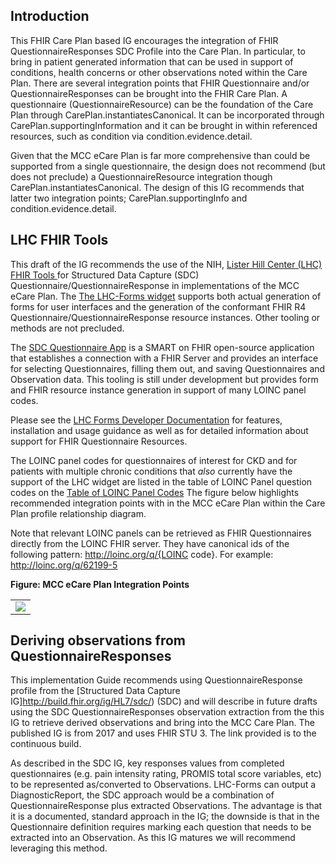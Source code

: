 ## Introduction

This FHIR Care Plan based IG encourages the integration of FHIR QuestionnaireResponses SDC Profile into the Care Plan. In particular, to bring in patient generated information that can be used in support of conditions, health concerns or other observations noted within the Care Plan. There are several integration points that FHIR Questionnaire and/or QuestionnaireResponses can be brought into the FHIR Care Plan. A questionnaire (QuestionnaireResource) can be the foundation of the Care Plan through CarePlan.instantiatesCanonical. It can be incorporated through CarePlan.supportingInformation and it can be brought in within referenced resources, such as condition via condition.evidence.detail.

Given that the MCC eCare Plan is far more comprehensive than could be supported from a single questionnaire, the design does not recommend (but does not preclude) a QuestionnaireResource integration though CarePlan.instantiatesCanonical.  The design of this IG recommends that latter two integration points; CarePlan.supportingInfo and condition.evidence.detail.

## LHC FHIR Tools

This draft of the IG recommends the use of the NIH, [Lister Hill Center (LHC) FHIR Tools ](https://lhcforms.nlm.nih.gov/ ) for Structured Data Capture (SDC) Questionnaire/QuestionnaireResponse in implementations of the MCC eCare Plan. The [The LHC-Forms widget](https://lhcforms.nlm.nih.gov/) supports both actual generation of forms for user interfaces and the generation of the conformant FHIR R4 Questionnaire/QuestionnaireResponse resource instances. Other tooling or methods are not precluded.

The [SDC Questionnaire App](https://lhcforms.nlm.nih.gov/sdc) is a SMART on FHIR open-source application that establishes a connection with a FHIR Server and provides an interface for selecting Questionnaires, filling them out, and saving Questionnaires and Observation data. This tooling is still under development but provides form and FHIR resource instance generation in support of many LOINC panel codes. 

Please see the [LHC Forms Developer Documentation](http://lhncbc.github.io/lforms/) for features, installation and usage guidance as well as for detailed information about support for FHIR Questionnaire Resources.

The LOINC panel codes for questionnaires of interest for CKD and for patients with multiple chronic conditions that *also* currently have the support of the LHC widget are listed in the table of LOINC Panel question codes on the [Table of LOINC Panel Codes](https://trifolia-fhir.lantanagroup.com/igs/lantana_hapi_r4/MCC-IG/table_of_loinc_panel_codes.html#table-of-loinc-panel-codes)
The figure below highlights recommended integration points with in the MCC eCare Plan within the Care Plan profile relationship diagram.

Note that relevant LOINC panels can be retrieved as FHIR Questionnaires directly from the LOINC FHIR server. They have canonical ids of the following pattern: http://loinc.org/q/{LOINC code}. For example:
http://loinc.org/q/62199-5

**Figure:  MCC eCare Plan Integration Points**

<table><tr><td><img src="QQR_Integration.png" /></td></tr></table>

## Deriving observations from QuestionnaireResponses
 
This implementation Guide recommends using QuestionnaireResponse profile from the [Structured Data Capture IG]http://build.fhir.org/ig/HL7/sdc/) (SDC) and will describe in future drafts using the SDC QuestionnaireResponses observation extraction from the this IG to retrieve derived observations and bring into the MCC Care Plan.  The published IG is from 2017 and uses FHIR STU 3. The link provided is to the continuous build.
 
As described in the SDC IG, key responses values from completed questionnaires (e.g. pain intensity rating, PROMIS total score variables, etc) to be represented as/converted to Observations. LHC-Forms can output a DiagnosticReport, the SDC approach would be a combination of QuestionnaireResponse plus extracted Observations.  The advantage is that it is a documented, standard approach in the IG; the downside is that in the Questionnaire definition requires marking each question that needs to be extracted into an Observation. As this IG matures we will recommend leveraging this method.